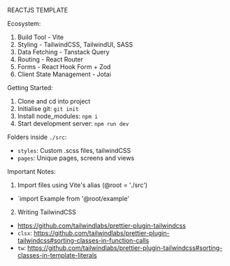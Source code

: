 REACTJS TEMPLATE

Ecosystem:

1. Build Tool - Vite
2. Styling - TailwindCSS, TailwindUI, SASS
3. Data Fetching - Tanstack Query
4. Routing - React Router
5. Forms - React Hook Form + Zod
6. Client State Management - Jotai

Getting Started:

1. Clone and cd into project
2. Initialise git: `git init`
3. Install node_modules: `npm i`
4. Start development server: `npm run dev`

Folders inside `./src`:

- `styles`: Custom .scss files, tailwindCSS
- `pages`: Unique pages, screens and views

Important Notes:

1. Import files using Vite's alias (@root = './src')

- `import Example from '@root/example'

2. Writing TailwindCSS

- https://github.com/tailwindlabs/prettier-plugin-tailwindcss
- `clsx`: https://github.com/tailwindlabs/prettier-plugin-tailwindcss#sorting-classes-in-function-calls
- `tw`: https://github.com/tailwindlabs/prettier-plugin-tailwindcss#sorting-classes-in-template-literals
